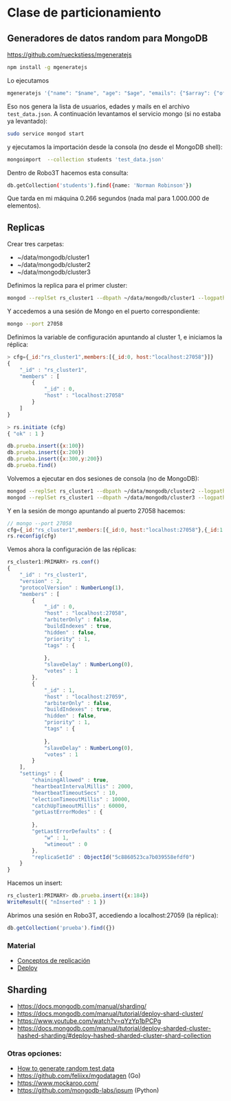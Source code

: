 
# Clase de particionamiento

## Generadores de datos random para MongoDB

https://github.com/rueckstiess/mgeneratejs

```bash
npm install -g mgeneratejs
```

Lo ejecutamos

```bash
mgeneratejs '{"name": "$name", "age": "$age", "emails": {"$array": {"of": "$email", "number": 3}}}' -n 1000000 > test_data.json
```

Eso nos genera la lista de usuarios, edades y mails en el archivo `test_data.json`. A continuación levantamos el servicio mongo (si no estaba ya levantado):

```bash
sudo service mongod start
```

y ejecutamos la importación desde la consola (no desde el MongoDB shell):

```bash
mongoimport  --collection students 'test_data.json'
```

Dentro de Robo3T hacemos esta consulta:

```bash
db.getCollection('students').find({name: 'Norman Robinson'})
```

Que tarda en mi máquina 0.266 segundos (nada mal para 1.000.000 de elementos).

## Replicas

Crear tres carpetas:

* ~/data/mongodb/cluster1
* ~/data/mongodb/cluster2
* ~/data/mongodb/cluster3

Definimos la replica para el primer cluster:

```bash
mongod --replSet rs_cluster1 --dbpath ~/data/mongodb/cluster1 --logpath ~/data/mongodb/cluster1/log.cluster1 --port 27058 --smallfiles --oplogSize 50
```

Y accedemos a una sesión de Mongo en el puerto correspondiente:

```bash
mongo --port 27058
```

Definimos la variable de configuración apuntando al cluster 1, e iniciamos la réplica:

```js
> cfg={_id:"rs_cluster1",members:[{_id:0, host:"localhost:27058"}]}
{
	"_id" : "rs_cluster1",
	"members" : [
		{
			"_id" : 0,
			"host" : "localhost:27058"
		}
	]
}

> rs.initiate (cfg)
{ "ok" : 1 }
```

```js
db.prueba.insert({x:100})
db.prueba.insert({x:200})
db.prueba.insert({x:300,y:200})
db.prueba.find()
```

Volvemos a ejecutar en dos sesiones de consola (no de MongoDB):

```bash
mongod --replSet rs_cluster1 --dbpath ~/data/mongodb/cluster2 --logpath ~/data/mongodb/cluster2/log.cluster2 --port 27059 --smallfiles --oplogSize 50
mongod --replSet rs_cluster1 --dbpath ~/data/mongodb/cluster3 --logpath ~/data/mongodb/cluster3/log.cluster3 --port 27060 --smallfiles --oplogSize 50
```

Y en la sesión de mongo apuntando al puerto 27058 hacemos:

```js
// mongo --port 27058
cfg={_id:"rs_cluster1",members:[{_id:0, host:"localhost:27058"},{_id:1,host:"localhost:27059"}]}
rs.reconfig(cfg)
```

Vemos ahora la configuración de las réplicas:

```js
rs_cluster1:PRIMARY> rs.conf()
{
	"_id" : "rs_cluster1",
	"version" : 2,
	"protocolVersion" : NumberLong(1),
	"members" : [
		{
			"_id" : 0,
			"host" : "localhost:27058",
			"arbiterOnly" : false,
			"buildIndexes" : true,
			"hidden" : false,
			"priority" : 1,
			"tags" : {
				
			},
			"slaveDelay" : NumberLong(0),
			"votes" : 1
		},
		{
			"_id" : 1,
			"host" : "localhost:27059",
			"arbiterOnly" : false,
			"buildIndexes" : true,
			"hidden" : false,
			"priority" : 1,
			"tags" : {
				
			},
			"slaveDelay" : NumberLong(0),
			"votes" : 1
		}
	],
	"settings" : {
		"chainingAllowed" : true,
		"heartbeatIntervalMillis" : 2000,
		"heartbeatTimeoutSecs" : 10,
		"electionTimeoutMillis" : 10000,
		"catchUpTimeoutMillis" : 60000,
		"getLastErrorModes" : {
			
		},
		"getLastErrorDefaults" : {
			"w" : 1,
			"wtimeout" : 0
		},
		"replicaSetId" : ObjectId("5c8860523ca7b039558efdf0")
	}
}
```

Hacemos un insert:

```js
rs_cluster1:PRIMARY> db.prueba.insert({x:184})
WriteResult({ "nInserted" : 1 })
```

Abrimos una sesión en Robo3T, accediendo a localhost:27059 (la réplica):

```js
db.getCollection('prueba').find({})
```

### Material

* [Conceptos de replicación](https://docs.mongodb.com/manual/replication/)
* [Deploy](https://docs.mongodb.com/manual/tutorial/deploy-replica-set/)


## Sharding

* https://docs.mongodb.com/manual/sharding/
* https://docs.mongodb.com/manual/tutorial/deploy-shard-cluster/
* https://www.youtube.com/watch?v=qYzYp1bPCPg
* https://docs.mongodb.com/manual/tutorial/deploy-sharded-cluster-hashed-sharding/#deploy-hashed-sharded-cluster-shard-collection

### Otras opciones:

* [How to generate random test data](https://farenda.com/mongodb/how-to-generate-random-test-data-in-mongodb/)
* https://github.com/feliixx/mgodatagen (Go)
* https://www.mockaroo.com/
* https://github.com/mongodb-labs/ipsum (Python)

